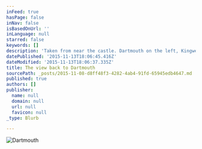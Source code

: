 ```yaml
---
inFeed: true
hasPage: false
inNav: false
isBasedOnUrl: ''
inLanguage: null
starred: false
keywords: []
description: 'Taken from near the castle. Dartmouth on the left, Kingwear on the right'
datePublished: '2015-11-13T18:06:45.416Z'
dateModified: '2015-11-13T18:06:37.335Z'
title: The view back to Dartmouth
sourcePath: _posts/2015-11-08-d8ff48f3-4282-4ab4-91fd-65945edb4647.md
published: true
authors: []
publisher:
  name: null
  domain: null
  url: null
  favicon: null
_type: Blurb

---
```

![Dartmouth](https://the-grid-user-content.s3-us-west-2.amazonaws.com/2b8378a6-fb2e-4ca8-bdd8-5840baf95f8c.jpg)